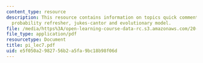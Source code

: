 ```yaml
---
content_type: resource
description: This resource contains information on topics quick comment on uppass,
  probability refresher, jukes-cantor and evolutionary model.
file: /media/https%3A/open-learning-course-data-rc.s3.amazonaws.com/20-181-computation-for-biological-engineers-fall-2006/e5f050a2982756b2a5fa9bc18b98f06d_pi_lec7.pdf
file_type: application/pdf
resourcetype: Document
title: pi_lec7.pdf
uid: e5f050a2-9827-56b2-a5fa-9bc18b98f06d
---
```

